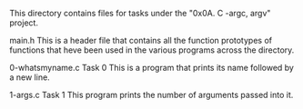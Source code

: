This directory contains files for tasks under the "0x0A. C -argc, argv" project.


main.h
This is a header file that contains all the function prototypes of functions that heve been used in the various programs across the directory.

0-whatsmyname.c
Task 0
This is a program that prints its name followed by a new line.

1-args.c
Task 1
This program prints the number of arguments passed into it.

